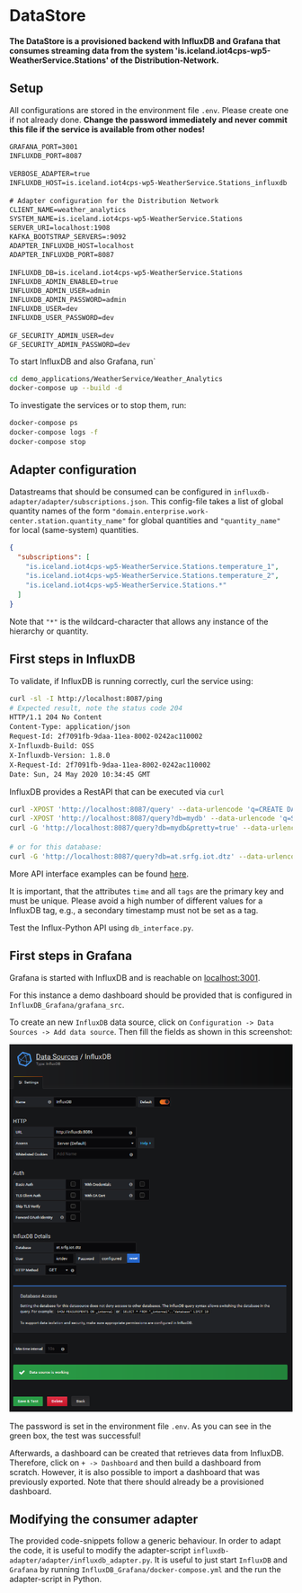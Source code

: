 # DataStore

#### The DataStore is a provisioned backend with InfluxDB and Grafana that consumes streaming data from the system 'is.iceland.iot4cps-wp5-WeatherService.Stations' of the Distribution-Network.

## Setup

All configurations are stored in the environment file `.env`. 
Please create one if not already done.
**Change the password immediately and never commit this file if the service is available from other 
nodes!**

```.env
GRAFANA_PORT=3001
INFLUXDB_PORT=8087

VERBOSE_ADAPTER=true
INFLUXDB_HOST=is.iceland.iot4cps-wp5-WeatherService.Stations_influxdb

# Adapter configuration for the Distribution Network
CLIENT_NAME=weather_analytics
SYSTEM_NAME=is.iceland.iot4cps-wp5-WeatherService.Stations
SERVER_URI=localhost:1908
KAFKA_BOOTSTRAP_SERVERS=:9092
ADAPTER_INFLUXDB_HOST=localhost
ADAPTER_INFLUXDB_PORT=8087

INFLUXDB_DB=is.iceland.iot4cps-wp5-WeatherService.Stations
INFLUXDB_ADMIN_ENABLED=true
INFLUXDB_ADMIN_USER=admin
INFLUXDB_ADMIN_PASSWORD=admin
INFLUXDB_USER=dev
INFLUXDB_USER_PASSWORD=dev

GF_SECURITY_ADMIN_USER=dev
GF_SECURITY_ADMIN_PASSWORD=dev
```

To start InfluxDB and also Grafana, run`
```bash
cd demo_applications/WeatherService/Weather_Analytics
docker-compose up --build -d
``` 

To investigate the services or 
to stop them, run:

```bash
docker-compose ps
docker-compose logs -f
docker-compose stop
```

## Adapter configuration

Datastreams that should be consumed can be configured in `influxdb-adapter/adapter/subscriptions.json`.
This config-file takes a list of global quantity names of the 
form `"domain.enterprise.work-center.station.quantity_name"` for global quantities and 
`"quantity_name"` for local (same-system) quantities.

```json
{
  "subscriptions": [
    "is.iceland.iot4cps-wp5-WeatherService.Stations.temperature_1",
    "is.iceland.iot4cps-wp5-WeatherService.Stations.temperature_2",
    "is.iceland.iot4cps-wp5-WeatherService.Stations.*"
  ]
}
```  
Note that `"*"` is the wildcard-character that allows any instance of the hierarchy or quantity.


## First steps in InfluxDB

To validate, if InfluxDB is running correctly, curl the service 
using:

```bash
curl -sl -I http://localhost:8087/ping
# Expected result, note the status code 204
HTTP/1.1 204 No Content
Content-Type: application/json
Request-Id: 2f7091fb-9daa-11ea-8002-0242ac110002
X-Influxdb-Build: OSS
X-Influxdb-Version: 1.8.0
X-Request-Id: 2f7091fb-9daa-11ea-8002-0242ac110002
Date: Sun, 24 May 2020 10:34:45 GMT
```

InfluxDB provides a RestAPI that can be executed via `curl`

```bash
curl -XPOST 'http://localhost:8087/query' --data-urlencode 'q=CREATE DATABASE "mydb"'
curl -XPOST 'http://localhost:8087/query?db=mydb' --data-urlencode 'q=SELECT * INTO "newmeas" FROM "mymeas"'
curl -G 'http://localhost:8087/query?db=mydb&pretty=true' --data-urlencode 'q=SELECT * FROM "mymeas"'

# or for this database:
curl -G 'http://localhost:8087/query?db=at.srfg.iot.dtz' --data-urlencode 'q=SELECT * FROM "at.srfg.iot.dtz"'
```
More API interface examples can be found [here](https://docs.influxdata.com/influxdb/v1.8/tools/api/).

It is important, that the attributes `time` and all `tags` are
the primary key and must be unique. Please avoid a high number of different values
for a InfluxDB tag, e.g., a secondary timestamp must not be set as a tag.

Test the Influx-Python API using `db_interface.py`.



## First steps in Grafana

Grafana is started with InfluxDB and is reachable on
[localhost:3001](http://localhost:3001).

For this instance a demo dashboard should be provided that is configured in `InfluxDB_Grafana/grafana_src`.

To create an new `InfluxDB` data source, 
click on `Configuration -> Data Sources -> Add data source`.
Then fill the fields as shown in this screenshot:

![source](InfluxDB_Grafana/grafana_source.png)   

The password is set in the environment file `.env`.
As you can see in the green box, the test was successful!

Afterwards, a dashboard can be created that retrieves data from
InfluxDB. Therefore, click on `+ -> Dashboard` and then build a
dashboard from scratch. However, it is also possible to import
a dashboard that was previously exported. 
Note that there should already be a provisioned dashboard.


## Modifying the consumer adapter

The provided code-snippets follow a generic behaviour.
In order to adapt the code, it is useful to modify the adapter-script `influxdb-adapter/adapter/influxdb_adapter.py`.
It is useful to just start `InfluxDB` and `Grafana` by running `InfluxDB_Grafana/docker-compose.yml`
and the run the adapter-script in Python.
